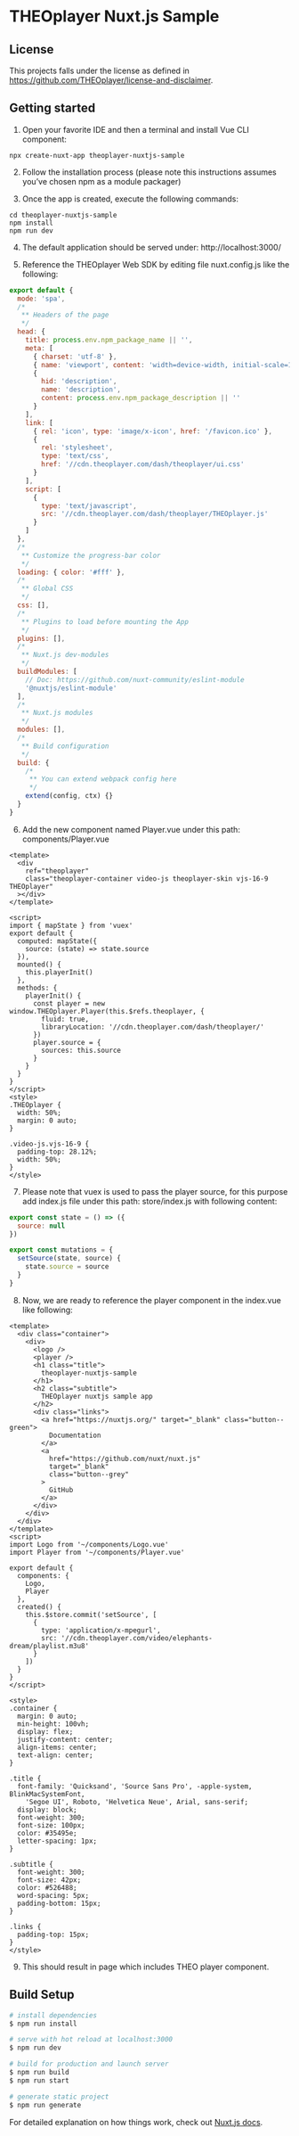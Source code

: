 # THEOplayer Nuxt.js Sample

## License

This projects falls under the license as defined in https://github.com/THEOplayer/license-and-disclaimer.

## Getting started

1. Open your favorite IDE and then a terminal and install Vue CLI component:

```
npx create-nuxt-app theoplayer-nuxtjs-sample
```

2. Follow the installation process (please note this instructions assumes you’ve chosen npm as a module packager)

3. Once the app is created, execute the following commands:

```
cd theoplayer-nuxtjs-sample
npm install
npm run dev
```

4. The default application should be served under: http://localhost:3000/

5. Reference the THEOplayer Web SDK by editing file nuxt.config.js like the following:

```js
export default {
  mode: 'spa',
  /*
   ** Headers of the page
   */
  head: {
    title: process.env.npm_package_name || '',
    meta: [
      { charset: 'utf-8' },
      { name: 'viewport', content: 'width=device-width, initial-scale=1' },
      {
        hid: 'description',
        name: 'description',
        content: process.env.npm_package_description || ''
      }
    ],
    link: [
      { rel: 'icon', type: 'image/x-icon', href: '/favicon.ico' },
      {
        rel: 'stylesheet',
        type: 'text/css',
        href: '//cdn.theoplayer.com/dash/theoplayer/ui.css'
      }
    ],
    script: [
      {
        type: 'text/javascript',
        src: '//cdn.theoplayer.com/dash/theoplayer/THEOplayer.js'
      }
    ]
  },
  /*
   ** Customize the progress-bar color
   */
  loading: { color: '#fff' },
  /*
   ** Global CSS
   */
  css: [],
  /*
   ** Plugins to load before mounting the App
   */
  plugins: [],
  /*
   ** Nuxt.js dev-modules
   */
  buildModules: [
    // Doc: https://github.com/nuxt-community/eslint-module
    '@nuxtjs/eslint-module'
  ],
  /*
   ** Nuxt.js modules
   */
  modules: [],
  /*
   ** Build configuration
   */
  build: {
    /*
     ** You can extend webpack config here
     */
    extend(config, ctx) {}
  }
}
```

6. Add the new component named Player.vue under this path: components/Player.vue

```
<template>
  <div
    ref="theoplayer"
    class="theoplayer-container video-js theoplayer-skin vjs-16-9 THEOplayer"
  ></div>
</template>

<script>
import { mapState } from 'vuex'
export default {
  computed: mapState({
    source: (state) => state.source
  }),
  mounted() {
    this.playerInit()
  },
  methods: {
    playerInit() {
      const player = new window.THEOplayer.Player(this.$refs.theoplayer, {
        fluid: true,
        libraryLocation: '//cdn.theoplayer.com/dash/theoplayer/'
      })
      player.source = {
        sources: this.source
      }
    }
  }
}
</script>
<style>
.THEOplayer {
  width: 50%;
  margin: 0 auto;
}

.video-js.vjs-16-9 {
  padding-top: 28.12%;
  width: 50%;
}
</style>
```

7. Please note that vuex is used to pass the player source, for this purpose add index.js file under this path: store/index.js with following content:

```js
export const state = () => ({
  source: null
})

export const mutations = {
  setSource(state, source) {
    state.source = source
  }
}
```

8. Now, we are ready to reference the player component in the index.vue like following:

```vue
<template>
  <div class="container">
    <div>
      <logo />
      <player />
      <h1 class="title">
        theoplayer-nuxtjs-sample
      </h1>
      <h2 class="subtitle">
        THEOplayer nuxtjs sample app
      </h2>
      <div class="links">
        <a href="https://nuxtjs.org/" target="_blank" class="button--green">
          Documentation
        </a>
        <a
          href="https://github.com/nuxt/nuxt.js"
          target="_blank"
          class="button--grey"
        >
          GitHub
        </a>
      </div>
    </div>
  </div>
</template>
<script>
import Logo from '~/components/Logo.vue'
import Player from '~/components/Player.vue'

export default {
  components: {
    Logo,
    Player
  },
  created() {
    this.$store.commit('setSource', [
      {
        type: 'application/x-mpegurl',
        src: '//cdn.theoplayer.com/video/elephants-dream/playlist.m3u8'
      }
    ])
  }
}
</script>

<style>
.container {
  margin: 0 auto;
  min-height: 100vh;
  display: flex;
  justify-content: center;
  align-items: center;
  text-align: center;
}

.title {
  font-family: 'Quicksand', 'Source Sans Pro', -apple-system, BlinkMacSystemFont,
    'Segoe UI', Roboto, 'Helvetica Neue', Arial, sans-serif;
  display: block;
  font-weight: 300;
  font-size: 100px;
  color: #35495e;
  letter-spacing: 1px;
}

.subtitle {
  font-weight: 300;
  font-size: 42px;
  color: #526488;
  word-spacing: 5px;
  padding-bottom: 15px;
}

.links {
  padding-top: 15px;
}
</style>
```

9. This should result in page which includes THEO player component.

## Build Setup

```bash
# install dependencies
$ npm run install

# serve with hot reload at localhost:3000
$ npm run dev

# build for production and launch server
$ npm run build
$ npm run start

# generate static project
$ npm run generate
```

For detailed explanation on how things work, check out [Nuxt.js docs](https://nuxtjs.org).
